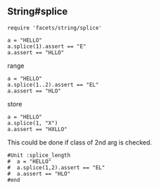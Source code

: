 ## String#splice

    require 'facets/string/splice'

    a = "HELLO"
    a.splice(1).assert == "E"
    a.assert == "HLLO"

range

    a = "HELLO"
    a.splice(1..2).assert == "EL"
    a.assert == "HLO"

store

    a = "HELLO"
    a.splice(1, "X")
    a.assert == "HXLLO"

This could be done if class of 2nd arg is checked.

    #Unit :splice_length
    #  a = "HELLO"
    #  a.splice(1,2).assert == "EL"
    #  a.assert == "HLO"
    #end

